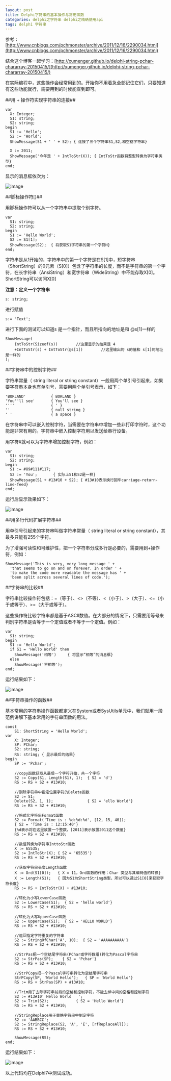 ```yaml
---
layout: post
title: Delphi字符串的基本操作与常用函数
categories: delphi之字符串 delphi之精确使用api
tags: delphi 字符串
---
```



参考：[http://www.cnblogs.com/pchmonster/archive/2011/12/16/2290034.html](http://www.cnblogs.com/pchmonster/archive/2011/12/16/2290034.html)

结合这个博客一起学习：[http://xumenger.github.io/delphi-string-pchar-chararray-20150415/](http://xumenger.github.io/delphi-string-pchar-chararray-20150415/)

 
在实际编程中，这些操作会经常用到的。开始你不用着急全部记住它们，只要知道有这些功能就行，需要用到的时候能查到即可。

##用 + 操作符实现字符串的连接##

    var
      X: Integer;
      S1: string;
      S2: string;
    begin
      S1 := 'Hello';
      S2 := 'World';
      ShowMessage(S1 + ' ' + S2); { 连接了三个字符串S1,S2,和空格字符串}
     
      X := 2011;
      ShowMessage('今年是 ' + IntToStr(X)); { IntToStr函数将整型转换为字符串类型}
    end;

显示的消息框依次为：

![image](../image/2015-04-21/1.png)

##脚标操作符[]##

用脚标操作符可以从一个字符串中提取个别字符。

    var
      S1: string;
      S2: string;
    begin
      S1 := 'Hello World';
      S2 := S1[1];
      ShowMessage(S2);  { 将获取S1字符串的第一个字符H}
    end;

字符串是从1开始的，字符串中的第一个字符是在S[1]中，短字符串（ShortString）的0元素（S[0]）包含了字符串的长度，而不是字符串的第一个字符，在长字符串（AnsiString）和宽字符串（WideString）中不能存取X[0]。ShortString可以访问X[0]

**注意：定义一个字符串**

    s: string;

进行赋值

    s:= 'Text';

进行下面的测试可以知道s 是一个指针，而且所指向的地址是和 @s[1]一样的

    ShowMessage(
        IntToStr(Sizeof(s))        //这里显示的结果是 4
        +IntToStr(s) + IntToStr(@s[1])        //这里输出的 s的值和 s[1]的地址是一样的
    );
    

##字符串中的控制字符##

字符串常量（ string literal  or string constant）一般用两个单引号引起来，如果要字符串本身也有单引号，需要用两个单引号表示，如下：

    'BORLAND'           { BORLAND }
    'You''ll see'       { You'll see }
    ''''                { ' }
    ''                  { null string }
    ' '                 { a space }

在字符串中可以嵌入控制字符，当需要在字符串中增加一些非打印字符时，这个功能是非常有用的。字符串中嵌入控制字符用以发送给串行设备。

用字符#就可以为字符串增加控制字符，例如：

    var
      S1: string;
      S2: string;
    begin
      S1 := #89#111#117;
      S2 := 'You';       { 实际上S1和S2是一样}
      ShowMessage(S1 + #13#10 + S2); { #13#10表示换行回车carriage-return-line-feed}
    end;

运行后显示效果如下：

![image](../image/2015-04-21/2.png)


##用多行代码扩展字符串##

用单引号引起来的字符串叫做字符串常量（ string literal or string constant），其最多只能有255个字符。

为了增强可读性和可维护性，把一个字符串分成多行是必要的，需要用到+操作符，例如：

    ShowMessage('This is very, very long message ' +
      'that seems to go on and on forever. In order ' +
      'to make the code more readable the message has ' +
      'been split across several lines of code.');
      

##字符串的比较##

字符串比较操作符包括：=（等于）、<>（不等）、<（小于）、>（大于）、<=（小于或等于）、>=（大于或等于）。

这些操作符比较字符串都是基于ASCII数值。在大部分的情况下，只需要用等号来判别字符串是否等于一个定值或者不等于一个定值。例如：

    var
      S1: string;
    begin
      S1 := 'Hello World';
      if S1 = 'Hello World' then
        ShowMessage('相等')     { 将显示“相等”的消息框}
      else
        ShowMessage('不相等');
    end;

运行结果如下：

![image](../image/2015-04-21/3.png)


##字符串操作的函数##

基本常用的字符串操作函数都定义在System或者SysUtils单元中，我们就用一段范例讲解下基本常用的字符串函数的用法。

    const
        S1: ShortString = 'Hello World';
    var
        X: Integer;
        SP: PChar;
        S2: string;
        RS: string; { 显示最后的结果}
    begin
        SP := 'Pchar';
        
        //copy函数获取从最后一个字符开始，共一个字符
        S2 := Copy(S1, Length(S1), 1);  { S2 = 'd'}
        RS := RS + S2 + #13#10;
        
        //删除字符串中指定位置字符的Delete函数
        S2 := S1;
        Delete(S2, 1, 1);               { S2 = 'ello World'}
        RS := RS + S2 + #13#10;
        
        //格式化字符串Format函数
        S2 := Format('Time is : %d:%d:%d', [12, 15, 40]);
        { S2 = 'Time is : 12:15:40'}
        {%d表示将在这里放置一个整数，[2011]表示放置2011这个数值}
        RS := RS + S2 + #13#10;
        
        //数值转换为字符串InttoStr函数
        X := 65535;
        S2 := IntToStr(X); { S2 = '65535'}
        RS := RS + S2 + #13#10;
        
        //获取字符串长度Length函数
        X := Ord(S1[0]);   { X = 11，Ord函数的作用：Char 类型与其编码值的转换}
        X := Length(S1);   { 因为S1为ShortString类型，所以可以通过S1[0]来获取字符长度}
        RS := RS + IntToStr(X) + #13#10;
        
        //转化为小写LowerCase函数
        S2 := LowerCase(S1);  { S2 = 'hello world'}
        RS := RS + S2 + #13#10;
        
        //转化为大写UpperCase函数
        S2 := UpperCase(S1);  { S2 = 'HELLO WORLD'}
        RS := RS + S2 + #13#10;
        
        //返回指定字符重复的字符串
        S2 := StringOfChar('A', 10);  { S2 = 'AAAAAAAAAA'}
        RS := RS + S2 + #13#10;
        
        //StrPas把一个空结尾字符串(PChar或字符数组)转化为Pascal字符串
        S2 := StrPas(SP);    { S2 = 'Pchar'}
        RS := RS + S2 + #13#10;
        
        //StrPCopy把一个Pascal字符串转化为空结尾字符串
        StrPCopy(SP, 'World Hello');   { SP = 'World Hello'}
        RS := RS + StrPas(SP) + #13#10;
        
        //Trim用于去除字符串前后的空格和控制字符，不能去掉中间的空格和控制字符
        S2 := #13#10' Hello World   ';
        S2 := Trim(S2);            { S2 = 'Hello World'}
        RS := RS + S2 + #13#10;
        
        //StringReplace用于替换字符串中制定字符
        S2 := 'AABBCC';
        S2 := StringReplace(S2, 'A', 'E', [rfReplaceAll]);
        RS := RS + S2 + #13#10;
        
        ShowMessage(RS);
    end;

运行结果如下：

![image](../image/2015-04-21/4.png)

以上代码均在Delphi7中测试成功。
